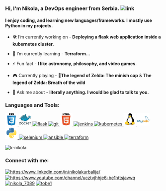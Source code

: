 ###  Hi, I'm Nikola, a DevOps engineer from Serbia. <img src="https://31.media.tumblr.com/768ab30e84d23aff4961c67ec6ce4d53/tumblr_mfoj2zOLaz1rj0wh6o1_250.gif" alt="link" width="100" height="100"/> ###  
#### I enjoy coding, and learning new languages/frameworks. I mostly use Python in my projects. ####

- 🛠️ I’m currently working on - **Deploying a flask web application inside a kubernetes cluster.**

- 🤯 I’m currently learning - **Terraform...**

- ⚡ Fun fact - **I like astronomy, philosophy, and video games.**

- 🎮 Currently playing - **🧝The legend of Zelda: The minish cap** & **The legend of Zelda: Breath of the wild**

- 💬 Ask me about - **literally anything. I would be glad to talk to you.**


<h3 align="left">Languages and Tools:</h3>
<p align="left"> <a href="https://www.w3schools.com/css/" target="_blank"> <img src="https://raw.githubusercontent.com/devicons/devicon/master/icons/css3/css3-original-wordmark.svg" alt="css3" width="40" height="40"/> </a> <a href="https://www.docker.com/" target="_blank"> <img src="https://raw.githubusercontent.com/devicons/devicon/master/icons/docker/docker-original-wordmark.svg" alt="docker" width="40" height="40"/> </a> <a href="https://flask.palletsprojects.com/" target="_blank"> <img src="https://www.vectorlogo.zone/logos/pocoo_flask/pocoo_flask-icon.svg" alt="flask" width="40" height="40"/> </a> <a href="https://git-scm.com/" target="_blank"> <img src="https://www.vectorlogo.zone/logos/git-scm/git-scm-icon.svg" alt="git" width="40" height="40"/> </a> <a href="https://www.w3.org/html/" target="_blank"> <img src="https://raw.githubusercontent.com/devicons/devicon/master/icons/html5/html5-original-wordmark.svg" alt="html5" width="40" height="40"/> </a> <a href="https://www.jenkins.io" target="_blank"> <img src="https://www.vectorlogo.zone/logos/jenkins/jenkins-icon.svg" alt="jenkins" width="40" height="40"/> </a> <a href="https://kubernetes.io" target="_blank"> <img src="https://www.vectorlogo.zone/logos/kubernetes/kubernetes-icon.svg" alt="kubernetes" width="40" height="40"/> </a> <a href="https://www.linux.org/" target="_blank"> <img src="https://raw.githubusercontent.com/devicons/devicon/master/icons/linux/linux-original.svg" alt="linux" width="40" height="40"/> </a> <a href="https://www.mysql.com/" target="_blank"> <img src="https://raw.githubusercontent.com/devicons/devicon/master/icons/mysql/mysql-original-wordmark.svg" alt="mysql" width="40" height="40"/> </a> <a href="https://www.python.org" target="_blank"> <img src="https://raw.githubusercontent.com/devicons/devicon/master/icons/python/python-original.svg" alt="python" width="40" height="40"/> </a> 
</a> <a href="https://www.selenium.dev/" target="_blank"> <img src="https://seeklogo.com/images/S/selenium-logo-A1B53CEFB0-seeklogo.com.png" alt="selenium" width="40" height="40"/> </a>
</a> <a href="https://www.ansible.com/" target="_blank"> <img src="https://i1.wp.com/nickvsnetworking.com/wp-content/uploads/2020/02/Ansible-Mark-Large-RGB-Mango.png" alt="ansible" width="40" height="40"/> </a>
<a href="https://www.terraform.io/" target="_blank"> <img src="https://avatars.githubusercontent.com/u/65281416?s=280&v=4" alt="terraform" width="40" height="40"/> </a>
</p>

<p><img align="center" src="https://github-readme-stats.vercel.app/api/top-langs?username=k-nikola&show_icons=true&locale=en&layout=compact" alt="k-nikola" /></p>

<h3 align="left">Connect with me:</h3>
<p align="left">
<a href="https://www.linkedin.com/in/nikolakurbalija/" target="blank"><img align="center" src="https://raw.githubusercontent.com/rahuldkjain/github-profile-readme-generator/master/src/images/icons/Social/linked-in-alt.svg" alt="https://www.linkedin.com/in/nikolakurbalija/" height="30" width="40" /></a>
<a href="https://www.youtube.com/channel/UCZtVjhHje6-BE1HTTsjAVwQ" target="blank"><img align="center" src="https://raw.githubusercontent.com/rahuldkjain/github-profile-readme-generator/master/src/images/icons/Social/youtube.svg" alt="https://www.youtube.com/channel/ucztvjhhje6-be1httsjavwq" height="30" width="40" /></a>
<a href="https://instagram.com/nikola_7089" target="blank"><img align="center" src="https://raw.githubusercontent.com/rahuldkjain/github-profile-readme-generator/master/src/images/icons/Social/instagram.svg" alt="nikola_7089" height="30" width="40" /></a>
<a href="https://twitch.tv/tobe1" target="blank"><img align="center" src="https://icon-library.com/images/twitch-icon-png/twitch-icon-png-11.jpg" alt="tobe1" height="30" width="30" /></a>
</p>

